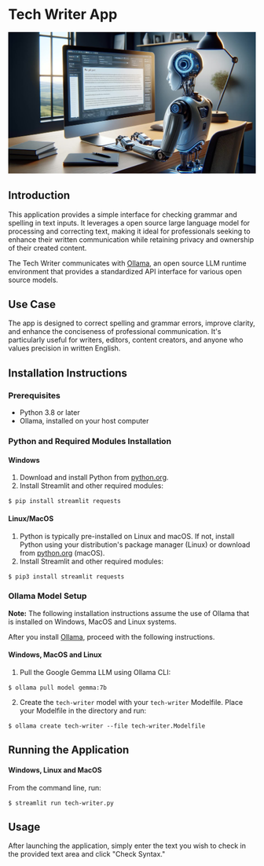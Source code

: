 # Tech Writer App

![](./images/tech-writer-header-image-dalle3.jpg "Source: Dall-E 3: Image of a AI robot, typing at a computer, presumably writing a blog post article, and wanting an application to help it write more clearly, concisely and effectively")

## Introduction
This application provides a simple interface for checking grammar and spelling in text inputs. It leverages a open source large language model for processing and correcting text, making it ideal for professionals seeking to enhance their written communication while retaining privacy and ownership of their created content.

The Tech Writer communicates with [Ollama](https://ollama.ai), an open source LLM runtime environment that provides a standardized API interface for various open source models.

## Use Case
The app is designed to correct spelling and grammar errors, improve clarity, and enhance the conciseness of professional communication. It's particularly useful for writers, editors, content creators, and anyone who values precision in written English.

## Installation Instructions
### Prerequisites
- Python 3.8 or later
- Ollama, installed on your host computer
### Python and Required Modules Installation
#### Windows
1. Download and install Python from [python.org](https://www.python.org/downloads/windows/).
2. Install Streamlit and other required modules:
```
$ pip install streamlit requests
```
#### Linux/MacOS
1. Python is typically pre-installed on Linux and macOS. If not, install Python using your distribution's package manager (Linux) or download from [python.org](https://www.python.org/downloads/macos/) (macOS).
2. Install Streamlit and other required modules:
```
$ pip3 install streamlit requests
```
### Ollama Model Setup
**Note:** The following installation instructions assume the use of Ollama that is installed on Windows, MacOS and Linux systems.   

After you install [Ollama](https://github.com/ollama/ollama), proceed with the following instructions.
#### Windows, MacOS and Linux
1. Pull the Google Gemma LLM using Ollama CLI:
```
$ ollama pull model gemma:7b
```
2. Create the `tech-writer` model with your `tech-writer` Modelfile. Place your Modelfile in the directory and run:
```
$ ollama create tech-writer --file tech-writer.Modelfile
```
## Running the Application
#### Windows, Linux and MacOS
From the command line, run:
```
$ streamlit run tech-writer.py
```
## Usage
After launching the application, simply enter the text you wish to check in the provided text area and click "Check Syntax." 


